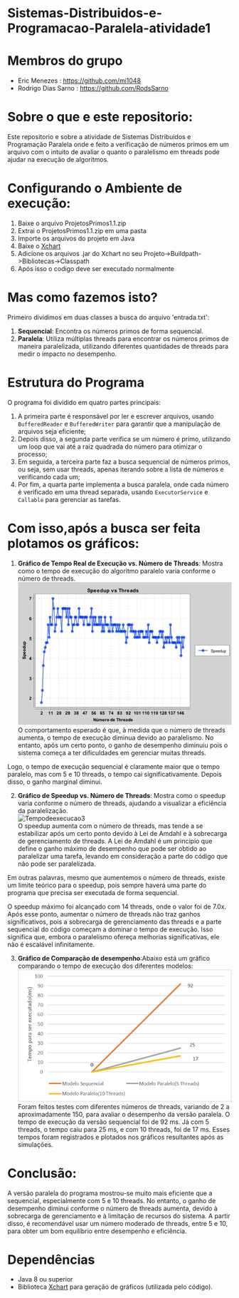 # Sistemas-Distribuidos-e-Programacao-Paralela-atividade1

# Membros do grupo

- Eric Menezes : https://github.com/mi1048
- Rodrigo Dias Sarno : https://github.com/RodsSarno

# Sobre o que e este repositorio:
Este repositorio e sobre a atividade de Sistemas Distribuidos e Programação Paralela onde e feito a verificação de números primos em um arquivo com o intuito de avaliar o quanto o paralelismo em threads pode ajudar na execução de algoritmos.

# Configurando o Ambiente de execução:
1. Baixe o arquivo ProjetosPrimos1.1.zip
2. Extrai o ProjetosPrimos1.1.zip em uma pasta
3. Importe os arquivos do projeto em Java
4. Baixe o [Xchart](https://knowm.org/open-source/xchart/)
5. Adicione os arquivos .jar do Xchart no seu Projeto->Buildpath->Bibliotecas->Classpath
6. Após isso o codigo deve ser executado normalmente

# Mas como fazemos isto?

Primeiro dividimos em duas classes a busca do arquivo 'entrada.txt':

1. **Sequencial**: Encontra os números primos de forma sequencial.
2. **Paralela**: Utiliza múltiplas threads para encontrar os números primos de maneira paralelizada, utilizando diferentes quantidades de threads para medir o impacto no desempenho.

# Estrutura do Programa

O programa foi dividido em quatro partes principais:

1. A primeira parte é responsável por ler e escrever arquivos, usando `BufferedReader` e `BufferedWriter` para garantir que a manipulação de arquivos seja eficiente;
2. Depois disso, a segunda parte verifica se um número é primo, utilizando um loop que vai até a raiz quadrada do número para otimizar o processo;
3. Em seguida, a terceira parte faz a busca sequencial de números primos, ou seja, sem usar threads, apenas iterando sobre a lista de números e verificando cada um;
4. Por fim, a quarta parte implementa a busca paralela, onde cada número é verificado em uma thread separada, usando `ExecutorService` e `Callable` para gerenciar as tarefas.

# Com isso,após a busca ser feita plotamos os gráficos:

1. **Gráfico de Tempo Real de Execução vs. Número de Threads**: Mostra como o tempo de execução do algoritmo paralelo varia conforme o número de threads.  
   ![Grafico de Tempo por threads](https://raw.githubusercontent.com/mi1048/Sistemas-Distribuidos-e-Programacao-Paralela-atividade1/refs/heads/main/Speedupvsthreadsjava3.jpg)  
O comportamento esperado é que, à medida que o número de threads aumenta, o tempo de execução diminua devido ao paralelismo. No entanto, após um certo ponto, o ganho de desempenho diminuiu pois o sistema começa a ter dificuldades em gerenciar muitas threads.

Logo, o tempo de execução sequencial é claramente maior que o tempo paralelo, mas com 5 e 10 threads, o tempo cai significativamente. Depois disso, o ganho marginal diminui.

2. **Gráfico de Speedup vs. Número de Threads**: Mostra como o speedup varia conforme o número de threads, ajudando a visualizar a eficiência da paralelização.  
   ![Tempodeexecucao3](https://github.com/user-attachments/assets/1c35bdd8-66bb-4182-a7f6-a83d8d6d8338)  
O speedup aumenta com o número de threads, mas tende a se estabilizar após um certo ponto devido à Lei de Amdahl e à sobrecarga de gerenciamento de threads.
A Lei de Amdahl é um princípio que define o ganho máximo de desempenho que pode ser obtido ao paralelizar uma tarefa, levando em consideração a parte do código que não pode ser paralelizada.

Em outras palavras, mesmo que aumentemos o número de threads, existe um limite teórico para o speedup, pois sempre haverá uma parte do programa que precisa ser executada de forma sequencial.

O speedup máximo foi alcançado com 14 threads, onde o valor foi de 7.0x. Após esse ponto, aumentar o número de threads não traz ganhos significativos, pois a sobrecarga de gerenciamento das threads e a parte sequencial do código começam a dominar o tempo de execução. Isso significa que, embora o paralelismo ofereça melhorias significativas, ele não é escalável infinitamente.

3. **Gráfico de Comparação de desempenho**:Abaixo está um gráfico comparando o tempo de execução dos diferentes modelos:  
   ![Execucaodasthreads](https://raw.githubusercontent.com/mi1048/Sistemas-Distribuidos-e-Programacao-Paralela-atividade1/refs/heads/main/Execucao_threads.jpg)  
   Foram feitos testes com diferentes números de threads, variando de 2 a aproximadamente 150, para avaliar o desempenho da versão paralela. O tempo de execução da versão sequencial foi de 92 ms. Já com 5 threads, o tempo caiu para 25 ms, e com 10 threads, foi de 17 ms. Esses tempos foram registrados e plotados nos gráficos resultantes após as simulações.

# Conclusão:
A versão paralela do programa mostrou-se muito mais eficiente que a sequencial, especialmente com 5 e 10 threads. No entanto, o ganho de desempenho diminui conforme o número de threads aumenta, devido à sobrecarga de gerenciamento e à limitação de recursos do sistema. 
A partir disso, é recomendável usar um número moderado de threads, entre 5 e 10, para obter um bom equilíbrio entre desempenho e eficiência.

   

   
# Dependências

- Java 8 ou superior
- Biblioteca [Xchart](https://knowm.org/open-source/xchart/) para geração de gráficos (utilizada pelo código).
